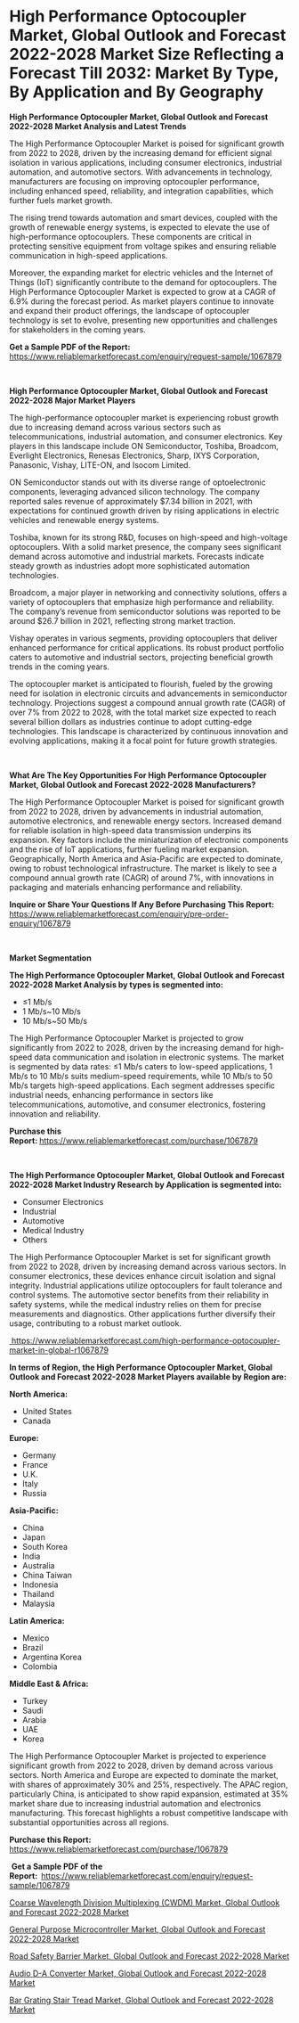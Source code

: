 <p><h1>High Performance Optocoupler Market, Global Outlook and Forecast 2022-2028 Market Size Reflecting a Forecast Till 2032: Market By Type, By Application and By Geography</h1></p><p><strong>High Performance Optocoupler Market, Global Outlook and Forecast 2022-2028 Market Analysis and Latest Trends</strong></p>
<p><p>The High Performance Optocoupler Market is poised for significant growth from 2022 to 2028, driven by the increasing demand for efficient signal isolation in various applications, including consumer electronics, industrial automation, and automotive sectors. With advancements in technology, manufacturers are focusing on improving optocoupler performance, including enhanced speed, reliability, and integration capabilities, which further fuels market growth. </p><p>The rising trend towards automation and smart devices, coupled with the growth of renewable energy systems, is expected to elevate the use of high-performance optocouplers. These components are critical in protecting sensitive equipment from voltage spikes and ensuring reliable communication in high-speed applications. </p><p>Moreover, the expanding market for electric vehicles and the Internet of Things (IoT) significantly contribute to the demand for optocouplers. The High Performance Optocoupler Market is expected to grow at a CAGR of 6.9% during the forecast period. As market players continue to innovate and expand their product offerings, the landscape of optocoupler technology is set to evolve, presenting new opportunities and challenges for stakeholders in the coming years.</p></p>
<p><strong>Get a Sample PDF of the Report:&nbsp;</strong> <a href="https://www.reliablemarketforecast.com/enquiry/request-sample/1067879?utm_campaign=1834&utm_medium=2&utm_source=Github&utm_content=ia&utm_term=21032025&utm_id=high-performance-optocoupler-market-global-outlook-and-forecast-2022-2028">https://www.reliablemarketforecast.com/enquiry/request-sample/1067879</a></p>
<p>&nbsp;</p>
<p><strong>High Performance Optocoupler Market, Global Outlook and Forecast 2022-2028 Major Market Players</strong></p>
<p><p>The high-performance optocoupler market is experiencing robust growth due to increasing demand across various sectors such as telecommunications, industrial automation, and consumer electronics. Key players in this landscape include ON Semiconductor, Toshiba, Broadcom, Everlight Electronics, Renesas Electronics, Sharp, IXYS Corporation, Panasonic, Vishay, LITE-ON, and Isocom Limited.</p><p>ON Semiconductor stands out with its diverse range of optoelectronic components, leveraging advanced silicon technology. The company reported sales revenue of approximately $7.34 billion in 2021, with expectations for continued growth driven by rising applications in electric vehicles and renewable energy systems.</p><p>Toshiba, known for its strong R&D, focuses on high-speed and high-voltage optocouplers. With a solid market presence, the company sees significant demand across automotive and industrial markets. Forecasts indicate steady growth as industries adopt more sophisticated automation technologies.</p><p>Broadcom, a major player in networking and connectivity solutions, offers a variety of optocouplers that emphasize high performance and reliability. The company’s revenue from semiconductor solutions was reported to be around $26.7 billion in 2021, reflecting strong market traction.</p><p>Vishay operates in various segments, providing optocouplers that deliver enhanced performance for critical applications. Its robust product portfolio caters to automotive and industrial sectors, projecting beneficial growth trends in the coming years.</p><p>The optocoupler market is anticipated to flourish, fueled by the growing need for isolation in electronic circuits and advancements in semiconductor technology. Projections suggest a compound annual growth rate (CAGR) of over 7% from 2022 to 2028, with the total market size expected to reach several billion dollars as industries continue to adopt cutting-edge technologies. This landscape is characterized by continuous innovation and evolving applications, making it a focal point for future growth strategies.</p></p>
<p>&nbsp;</p>
<p><strong>What Are The Key Opportunities For High Performance Optocoupler Market, Global Outlook and Forecast 2022-2028 Manufacturers?</strong></p>
<p><p>The High Performance Optocoupler Market is poised for significant growth from 2022 to 2028, driven by advancements in industrial automation, automotive electronics, and renewable energy sectors. Increased demand for reliable isolation in high-speed data transmission underpins its expansion. Key factors include the miniaturization of electronic components and the rise of IoT applications, further fueling market expansion. Geographically, North America and Asia-Pacific are expected to dominate, owing to robust technological infrastructure. The market is likely to see a compound annual growth rate (CAGR) of around 7%, with innovations in packaging and materials enhancing performance and reliability.</p></p>
<p><strong>Inquire or Share Your Questions If Any Before Purchasing This Report:</strong> <a href="https://www.reliablemarketforecast.com/enquiry/pre-order-enquiry/1067879?utm_campaign=1834&utm_medium=2&utm_source=Github&utm_content=ia&utm_term=21032025&utm_id=high-performance-optocoupler-market-global-outlook-and-forecast-2022-2028">https://www.reliablemarketforecast.com/enquiry/pre-order-enquiry/1067879</a></p>
<p>&nbsp;</p>
<p><strong>Market Segmentation</strong></p>
<p><strong>The High Performance Optocoupler Market, Global Outlook and Forecast 2022-2028 Market Analysis by types is segmented into:</strong></p>
<p><ul><li>≤1 Mb/s</li><li>1 Mb/s~10 Mb/s</li><li>10 Mb/s~50 Mb/s</li></ul></p>
<p><p>The High Performance Optocoupler Market is projected to grow significantly from 2022 to 2028, driven by the increasing demand for high-speed data communication and isolation in electronic systems. The market is segmented by data rates: ≤1 Mb/s caters to low-speed applications, 1 Mb/s to 10 Mb/s suits medium-speed requirements, while 10 Mb/s to 50 Mb/s targets high-speed applications. Each segment addresses specific industrial needs, enhancing performance in sectors like telecommunications, automotive, and consumer electronics, fostering innovation and reliability.</p></p>
<p><strong>Purchase this Report:&nbsp;</strong><a href="https://www.reliablemarketforecast.com/purchase/1067879?utm_campaign=1834&utm_medium=2&utm_source=Github&utm_content=ia&utm_term=21032025&utm_id=high-performance-optocoupler-market-global-outlook-and-forecast-2022-2028">https://www.reliablemarketforecast.com/purchase/1067879</a></p>
<p>&nbsp;</p>
<p><strong>The High Performance Optocoupler Market, Global Outlook and Forecast 2022-2028 Market Industry Research by Application is segmented into:</strong></p>
<p><ul><li>Consumer Electronics</li><li>Industrial</li><li>Automotive</li><li>Medical Industry</li><li>Others</li></ul></p>
<p><p>The High Performance Optocoupler Market is set for significant growth from 2022 to 2028, driven by increasing demand across various sectors. In consumer electronics, these devices enhance circuit isolation and signal integrity. Industrial applications utilize optocouplers for fault tolerance and control systems. The automotive sector benefits from their reliability in safety systems, while the medical industry relies on them for precise measurements and diagnostics. Other applications further diversify their usage, contributing to a robust market outlook.</p></p>
<p><a href="https://www.reliablemarketforecast.com/high-performance-optocoupler-market-in-global-r1067879?utm_campaign=1834&utm_medium=2&utm_source=Github&utm_content=ia&utm_term=21032025&utm_id=high-performance-optocoupler-market-global-outlook-and-forecast-2022-2028">&nbsp;https://www.reliablemarketforecast.com/high-performance-optocoupler-market-in-global-r1067879</a></p>
<p><strong>In terms of Region, the High Performance Optocoupler Market, Global Outlook and Forecast 2022-2028 Market Players available by Region are:</strong></p>
<p>
    <p> <strong> North America: </strong>
        <ul>
            <li>United States</li>
            <li>Canada</li>
        </ul>
        </p> 
    <p> <strong> Europe: </strong>
        <ul>
            <li>Germany</li>
            <li>France</li>
            <li>U.K.</li>
            <li>Italy</li>
            <li>Russia</li>
        </ul>
        </p> 
    <p> <strong> Asia-Pacific: </strong>
        <ul>
            <li>China</li>
            <li>Japan</li>
            <li>South Korea</li>
            <li>India</li>
            <li>Australia</li>
            <li>China Taiwan</li>
            <li>Indonesia</li>
            <li>Thailand</li>
            <li>Malaysia</li>
        </ul>
        </p> 
    <p> <strong> Latin America: </strong>
        <ul>
            <li>Mexico</li>
            <li>Brazil</li>
            <li>Argentina Korea</li>
            <li>Colombia</li>
        </ul>
        </p> 
    <p> <strong> Middle East & Africa: </strong>
        <ul>
            <li>Turkey</li>
            <li>Saudi</li>
            <li>Arabia</li>
            <li>UAE</li>
            <li>Korea</li>
        </ul>
    </p>
    </p>
<p><p>The High Performance Optocoupler Market is projected to experience significant growth from 2022 to 2028, driven by demand across various sectors. North America and Europe are expected to dominate the market, with shares of approximately 30% and 25%, respectively. The APAC region, particularly China, is anticipated to show rapid expansion, estimated at 35% market share due to increasing industrial automation and electronics manufacturing. This forecast highlights a robust competitive landscape with substantial opportunities across all regions.</p></p>
<p><strong>Purchase this Report: </strong><a href="https://www.reliablemarketforecast.com/purchase/1067879?utm_campaign=1834&utm_medium=2&utm_source=Github&utm_content=ia&utm_term=21032025&utm_id=high-performance-optocoupler-market-global-outlook-and-forecast-2022-2028">https://www.reliablemarketforecast.com/purchase/1067879</a></p>
<p>&nbsp;<strong>Get a Sample PDF of the Report:&nbsp;&nbsp;</strong><a href="https://www.reliablemarketforecast.com/enquiry/request-sample/1067879?utm_campaign=1834&utm_medium=2&utm_source=Github&utm_content=ia&utm_term=21032025&utm_id=high-performance-optocoupler-market-global-outlook-and-forecast-2022-2028">https://www.reliablemarketforecast.com/enquiry/request-sample/1067879</a></p>
<p><strong></strong></p>
<p><p><a href="https://github.com/djoeamakeh/Market-Research-Report-List-1/blob/main/coarse-wavelength-division-multiplexing-cwdm-market-global-outlook-and-forecast-2022-2028-market.md?utm_campaign=1834&utm_medium=2&utm_source=Github&utm_content=ia&utm_term=21032025&utm_id=high-performance-optocoupler-market-global-outlook-and-forecast-2022-2028">Coarse Wavelength Division Multiplexing (CWDM) Market, Global Outlook and Forecast 2022-2028 Market</a></p><p><a href="https://github.com/viohlbrenksf/Market-Research-Report-List-1/blob/main/general-purpose-microcontroller-market-global-outlook-and-forecast-2022-2028-market.md?utm_campaign=1834&utm_medium=2&utm_source=Github&utm_content=ia&utm_term=21032025&utm_id=high-performance-optocoupler-market-global-outlook-and-forecast-2022-2028">General Purpose Microcontroller Market, Global Outlook and Forecast 2022-2028 Market</a></p><p><a href="https://github.com/tigoryemm/Market-Research-Report-List-1/blob/main/road-safety-barrier-market-global-outlook-and-forecast-2022-2028-market.md?utm_campaign=1834&utm_medium=2&utm_source=Github&utm_content=ia&utm_term=21032025&utm_id=high-performance-optocoupler-market-global-outlook-and-forecast-2022-2028">Road Safety Barrier Market, Global Outlook and Forecast 2022-2028 Market</a></p><p><a href="https://github.com/keehnkaesssi/Market-Research-Report-List-1/blob/main/audio-d-a-converter-market-global-outlook-and-forecast-2022-2028-market.md?utm_campaign=1834&utm_medium=2&utm_source=Github&utm_content=ia&utm_term=21032025&utm_id=high-performance-optocoupler-market-global-outlook-and-forecast-2022-2028">Audio D-A Converter Market, Global Outlook and Forecast 2022-2028 Market</a></p><p><a href="https://github.com/landtmman/Market-Research-Report-List-1/blob/main/bar-grating-stair-tread-market-global-outlook-and-forecast-2022-2028-market.md?utm_campaign=1834&utm_medium=2&utm_source=Github&utm_content=ia&utm_term=21032025&utm_id=high-performance-optocoupler-market-global-outlook-and-forecast-2022-2028">Bar Grating Stair Tread Market, Global Outlook and Forecast 2022-2028 Market</a></p></p>